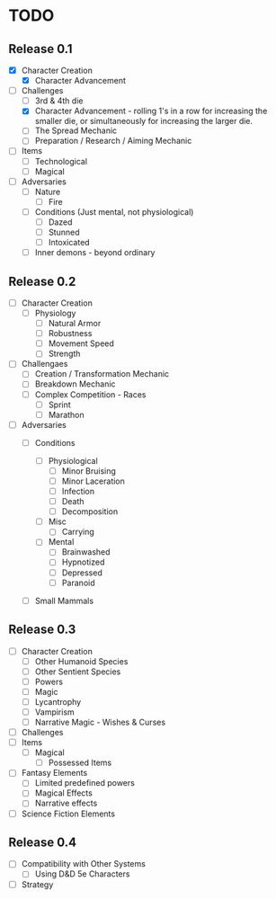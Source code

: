 # TODO

## Release 0.1

* [x] Character Creation
  * [x] Character Advancement
* [ ] Challenges
  * [ ] 3rd & 4th die
  * [x] Character Advancement - rolling 1's in a row for increasing the smaller die, or simultaneously for increasing the larger die.
  * [ ] The Spread Mechanic
  * [ ] Preparation / Research / Aiming Mechanic
* [ ] Items
  * [ ] Technological
  * [ ] Magical
* [ ] Adversaries
  * [ ] Nature
    * [ ] Fire
  * [ ] Conditions (Just mental, not physiological)
    * [ ] Dazed
    * [ ] Stunned
    * [ ] Intoxicated
  * [ ] Inner demons - beyond ordinary

## Release 0.2

* [ ] Character Creation
  * [ ] Physiology
    * [ ] Natural Armor
    * [ ] Robustness
    * [ ] Movement Speed
    * [ ] Strength
* [ ] Challengaes
  * [ ] Creation / Transformation Mechanic
  * [ ] Breakdown Mechanic
  * [ ] Complex Competition - Races
    * [ ] Sprint
    * [ ] Marathon
* [ ] Adversaries
  * [ ] Conditions
    * [ ] Physiological
      * [ ] Minor Bruising
      * [ ] Minor Laceration
      * [ ] Infection
      * [ ] Death
      * [ ] Decomposition
    * [ ] Misc
      * [ ] Carrying
    * [ ] Mental
      * [ ] Brainwashed
      * [ ] Hypnotized
      * [ ] Depressed
      * [ ] Paranoid
  * [ ] Small Mammals


## Release 0.3
* [ ] Character Creation
  * [ ] Other Humanoid Species
  * [ ] Other Sentient Species
  * [ ] Powers
  * [ ] Magic
  * [ ] Lycantrophy
  * [ ] Vampirism
  * [ ] Narrative Magic - Wishes & Curses
* [ ] Challenges
* [ ] Items
  * [ ] Magical
    * [ ] Possessed Items
* [ ] Fantasy Elements
  * [ ] Limited predefined powers
  * [ ] Magical Effects
  * [ ] Narrative effects
* [ ] Science Fiction Elements

## Release 0.4
* [ ] Compatibility with Other Systems
  * [ ] Using D&D 5e Characters
* [ ] Strategy
